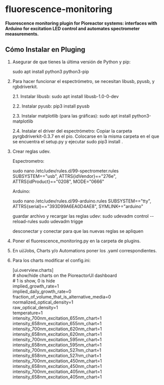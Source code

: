 # fluorescence-monitoring
**Fluorescence monitoring plugin for Pioreactor systems: interfaces with Arduino for excitation LED control and automates spectrometer measurements.**

## Cómo Instalar en Pluging
1. Asegurar de que tienes la última versión de Python y pip:

	sudo apt install python3 python3-pip


2. Para hacer funcionar el espectrómetro, se necesitan libusb, pyusb, y rgbdriverkit.

	2.1. Instalar libusb:
    		sudo apt install libusb-1.0-0-dev

    
	2.2. Instalar pyusb:
    		pip3 install pyusb
  
    
	2.3. Instalar matplotlib (para las gráficas):
    		sudo apt install python3-matplotlib
   
    
	2.4. Instalar el driver del espectrómetro:
    		Copiar la carpeta pyrgbdriverkit-0.3.7 en el pio.
		Colocarse en la misma carpeta en el que se encuentra el setup.py y ejecutar
		sudo pip3 install .

3. Crear reglas udev.

	Espectrometro:

	sudo nano /etc/udev/rules.d/99-spectrometer.rules
	SUBSYSTEM=="usb", ATTRS{idVendor}=="276e", ATTRS{idProduct}=="0208", MODE="0666"

	Arduino:

	sudo nano /etc/udev/rules.d/99-arduino.rules
	SUBSYSTEM=="tty", ATTRS{serial}=="393D99A6EA0D4AE8", SYMLINK+="arduino"


	guardar archivo y recargar las reglas udev:
	sudo udevadm control --reload-rules
	sudo udevadm trigge

	desconectar y conectar para que las nuevas reglas se apliquen


4. Poner el fluorescence_monitoring.py en la carpeta de plugins.

5. En ui/Jobs, Charts y/o Automations poner los .yaml correspondientes.

6. Para los charts modificar el config.ini:

	[ui.overview.charts] <br>
	\# show/hide charts on the PioreactorUI dashboard <br>
	\# 1 is show, 0 is hide <br>
	implied_growth_rate=1 <br>
	implied_daily_growth_rate=0 <br>
	fraction_of_volume_that_is_alternative_media=0 <br>
	normalized_optical_density=1 <br>
	raw_optical_density=1 <br>
	temperature=1 <br>
	intensity_700nm_excitation_655nm_chart=1 <br>
	intensity_658nm_excitation_655nm_chart=1 <br>
	intensity_700nm_excitation_620nm_chart=1 <br>
	intensity_658nm_excitation_620nm_chart=1 <br>
	intensity_700nm_excitation_595nm_chart=1 <br>
	intensity_658nm_excitation_595nm_chart=1 <br>
	intensity_700nm_excitation_527nm_chart=1 <br>
	intensity_658nm_excitation_527nm_chart=1 <br>
	intensity_700nm_excitation_450nm_chart=1 <br>
	intensity_658nm_excitation_450nm_chart=1 <br>
	intensity_700nm_excitation_405nm_chart=1 <br>
	intensity_658nm_excitation_405nm_chart=1 <br>

